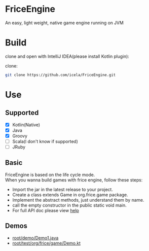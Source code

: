 # FriceEngine

An easy, light weight, native game engine running on JVM

# Build

clone and open with IntelliJ IDEA(please install Kotlin plugin):

clone:
```bash
git clone https://github.com/icela/FriceEngine.git
```

# Use

## Supported

- [X] Kotlin(Native)
- [X] Java
- [X] Groovy
- [ ] Scala(I don't know if supported)
- [ ] JRuby

## Basic

FriceEngine is based on the life cycle mode.<br/>
When you wanna build games with frice engine, follow these steps:

- Import the jar in the latest release to your project.
- Create a class extends Game in org.frice.game package.
- Implement the abstract methods, just understand them by name.
- call the empty constructor in the public static void main.
- For full API doc please view [help](help.md)

## Demos

- [root/demo/Demo1.java](demo/Demo1.java)
- [root/test/org/frice/game/Demo.kt](test/org/frice/game/Demo.kt)


